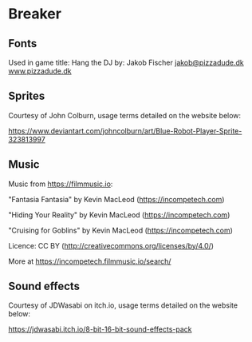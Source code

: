 # Breaker

## Fonts

Used in game title:
Hang the DJ by:
Jakob Fischer
jakob@pizzadude.dk
www.pizzadude.dk

## Sprites

Courtesy of John Colburn, usage terms detailed on the website below:

https://www.deviantart.com/johncolburn/art/Blue-Robot-Player-Sprite-323813997

## Music

Music from https://filmmusic.io:

"Fantasia Fantasia" by Kevin MacLeod (https://incompetech.com)

"Hiding Your Reality" by Kevin MacLeod (https://incompetech.com)

"Cruising for Goblins" by Kevin MacLeod (https://incompetech.com)

Licence: CC BY (http://creativecommons.org/licenses/by/4.0/)

More at https://incompetech.filmmusic.io/search/

## Sound effects

Courtesy of JDWasabi on itch.io, usage terms detailed on the website below:

https://jdwasabi.itch.io/8-bit-16-bit-sound-effects-pack
